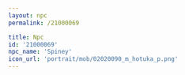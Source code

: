 ```yaml
---
layout: npc
permalink: /21000069

title: Npc
id: '21000069'
npc_name: 'Spiney'
icon_url: 'portrait/mob/02020090_m_hotuka_p.png'
---
```

